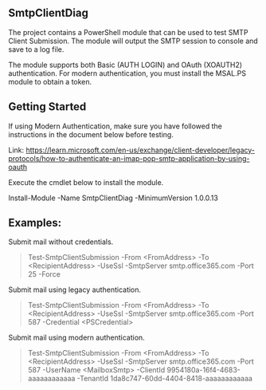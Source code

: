 ## SmtpClientDiag
The project contains a PowerShell module that can be used to test SMTP Client Submission. The module will output the SMTP session to console and save to a log file.

The module supports both Basic (AUTH LOGIN) and OAuth (XOAUTH2) authentication. For modern authentication, you must install the MSAL.PS module to obtain a token.

## Getting Started
If using Modern Authentication, make sure you have followed the instructions in the document below before testing.

Link: https://learn.microsoft.com/en-us/exchange/client-developer/legacy-protocols/how-to-authenticate-an-imap-pop-smtp-application-by-using-oauth

Execute the cmdlet below to install the module.

  Install-Module -Name SmtpClientDiag -MinimumVersion 1.0.0.13
  
## Examples: 

Submit mail without credentials.
> Test-SmtpClientSubmission -From \<FromAddress\> -To \<RecipientAddress\> -UseSsl -SmtpServer smtp.office365.com -Port 25 -Force

Submit mail using legacy authentication.

> Test-SmtpClientSubmission -From \<FromAddress\> -To \<RecipientAddress\> -UseSsl -SmtpServer smtp.office365.com -Port 587 -Credential \<PSCredential\>

Submit mail using modern authentication.

> Test-SmtpClientSubmission -From \<FromAddress\> -To \<RecipientAddress\> -UseSsl -SmtpServer smtp.office365.com -Port 587 -UserName \<MailboxSmtp\> -ClientId 9954180a-16f4-4683-aaaaaaaaaaaa -TenantId 1da8c747-60dd-4404-8418-aaaaaaaaaaaa

